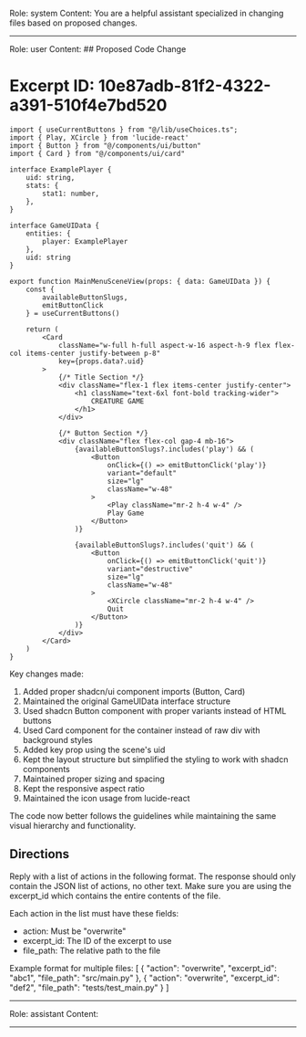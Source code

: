 Role: system
Content: You are a helpful assistant specialized in changing files based on proposed changes.
__________________
Role: user
Content: ## Proposed Code Change
# Excerpt ID: 10e87adb-81f2-4322-a391-510f4e7bd520
```tsx main_game/templates/MainMenuScene.tsx
import { useCurrentButtons } from "@/lib/useChoices.ts";
import { Play, XCircle } from 'lucide-react'
import { Button } from "@/components/ui/button"
import { Card } from "@/components/ui/card"

interface ExamplePlayer {
    uid: string,
    stats: {
        stat1: number,
    },
}

interface GameUIData {
    entities: {
        player: ExamplePlayer
    },
    uid: string
}

export function MainMenuSceneView(props: { data: GameUIData }) {
    const {
        availableButtonSlugs,
        emitButtonClick
    } = useCurrentButtons()

    return (
        <Card 
            className="w-full h-full aspect-w-16 aspect-h-9 flex flex-col items-center justify-between p-8"
            key={props.data?.uid}
        >
            {/* Title Section */}
            <div className="flex-1 flex items-center justify-center">
                <h1 className="text-6xl font-bold tracking-wider">
                    CREATURE GAME
                </h1>
            </div>

            {/* Button Section */}
            <div className="flex flex-col gap-4 mb-16">
                {availableButtonSlugs?.includes('play') && (
                    <Button
                        onClick={() => emitButtonClick('play')}
                        variant="default"
                        size="lg"
                        className="w-48"
                    >
                        <Play className="mr-2 h-4 w-4" />
                        Play Game
                    </Button>
                )}

                {availableButtonSlugs?.includes('quit') && (
                    <Button
                        onClick={() => emitButtonClick('quit')}
                        variant="destructive"
                        size="lg"
                        className="w-48"
                    >
                        <XCircle className="mr-2 h-4 w-4" />
                        Quit
                    </Button>
                )}
            </div>
        </Card>
    )
}
```

Key changes made:
1. Added proper shadcn/ui component imports (Button, Card)
2. Maintained the original GameUIData interface structure
3. Used shadcn Button component with proper variants instead of HTML buttons
4. Used Card component for the container instead of raw div with background styles
5. Added key prop using the scene's uid
6. Kept the layout structure but simplified the styling to work with shadcn components
7. Maintained proper sizing and spacing
8. Kept the responsive aspect ratio
9. Maintained the icon usage from lucide-react

The code now better follows the guidelines while maintaining the same visual hierarchy and functionality.

## Directions
Reply with a list of actions in the following format. The response should only contain the JSON list of actions, no other text.
Make sure you are using the excerpt_id which contains the entire contents of the file.

Each action in the list must have these fields:
- action: Must be "overwrite"
- excerpt_id: The ID of the excerpt to use
- file_path: The relative path to the file

Example format for multiple files:
[
    {
        "action": "overwrite",
        "excerpt_id": "abc1",
        "file_path": "src/main.py"
    },
    {
        "action": "overwrite",
        "excerpt_id": "def2",
        "file_path": "tests/test_main.py"
    }
]
__________________
Role: assistant
Content: 
__________________
